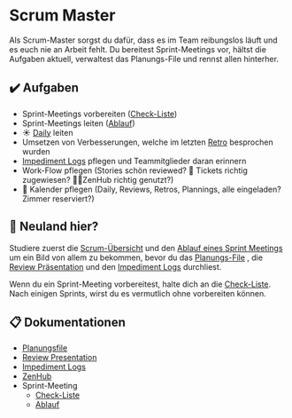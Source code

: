 # Scrum Master

Als Scrum-Master sorgst du dafür, dass es im Team reibungslos läuft und es euch nie an Arbeit fehlt. Du bereitest Sprint-Meetings vor, hältst die Aufgaben aktuell, verwaltest das Planungs-File und rennst allen hinterher.

## :heavy_check_mark: Aufgaben
* Sprint-Meetings vorbereiten ([Check-Liste](sprint_meeting_checklist.md))
* Sprint-Meetings leiten ([Ablauf](sprint_meeting_ablauf.md))
* :sunny: [Daily](index.md#%EF%B8%8F-daily) leiten
* Umsetzen von Verbesserungen, welche im letzten [Retro](sprint_meeting_ablauf.md#2-retro) besprochen wurden
* [Impediment Logs](impediment_log.md) pflegen und Teammitglieder daran erinnern
* Work-Flow pflegen (Stories schön reviewed? :ticket: Tickets richtig zugewiesen? 🧘🏾ZenHub richtig genutzt?)
* :calendar: Kalender pflegen (Daily, Reviews, Retros, Plannings, alle eingeladen? Zimmer reserviert?) 

## :sunrise_over_mountains: Neuland hier?
Studiere zuerst die [Scrum-Übersicht](index.md) und den [Ablauf eines Sprint Meetings](sprint_meeting_ablauf.md) um ein Bild von allem zu bekommen, bevor du das [Planungs-File](planungsfile.md) , die [Review Präsentation](review_presentation.md) und den [Impediment Logs](impediment_log.md) durchliest.

Wenn du ein Sprint-Meeting vorbereitest, halte dich an die [Check-Liste](sprint_meeting_checklist.md). Nach einigen Sprints, wirst du es vermutlich ohne vorbereiten können.

## :clipboard: Dokumentationen
* [Planungsfile](planungsfile.md)
* [Review Presentation](review_presentation.md)
* [Impediment Logs](impediment_log.md)
* [ZenHub](zenhub.md)
* Sprint-Meeting
  * [Check-Liste](sprint_meeting_checklist.md)
  * [Ablauf](sprint_meeting_ablauf.md)
